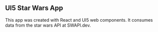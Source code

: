 ## UI5 Star Wars App
This app was created with React and UI5 web components.  It consumes data from the star wars API at SWAPI.dev.
